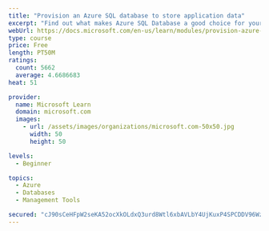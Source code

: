```yaml
---
title: "Provision an Azure SQL database to store application data"
excerpt: "Find out what makes Azure SQL Database a good choice for your relational database, how to create the database from the portal and connect with Azure Cloud Shell."
webUrl: https://docs.microsoft.com/en-us/learn/modules/provision-azure-sql-db/
type: course
price: Free
length: PT50M
ratings:
  count: 5662
  average: 4.6686683
heat: 51

provider:
  name: Microsoft Learn
  domain: microsoft.com
  images:
    - url: /assets/images/organizations/microsoft.com-50x50.jpg
      width: 50
      height: 50

levels:
  - Beginner

topics:
  - Azure
  - Databases
  - Management Tools

secured: "cJ90sCeHFpW2seKA52ocXkOLdxQ3urd8Wtl6xbAVLbY4UjKuxP4SPCDDV96Wz9ZOaaekRgyotvSilJTR2dvPht9HKEFl4N67dTn7XgNRHeJYZXno78KmW+Bpbm6Rb8xpGtb0MvjsijYD5U+V4P105vFghdEO5VcTvwYZaD4ygP9EwT7A5gl9Ssj1N73hbFrJKnaH8xUVGCP6W7RN1tjBc4dLKKiTFCT7wSS0JMbkNaLMfk6mAGAvwk2SDJ7JZxXeEO9TfYBQ3gIdBxMXZyDakeWdmcYSHRZqzNQl5YU3tPJuDn2CKTT7R0tgqNPc0mt8Gfnn28hRwX3OT986GqJwQV5SnhNYPxwKDiP/6INBsPDDQWM9yJJn1laMKvGOVgnIjLL653QskjW+ZyvusXJtuiHRsnDt6dXZZWTv87TkK98=;+N8QSK3cOGZfrlupESXLIQ=="
---
```



